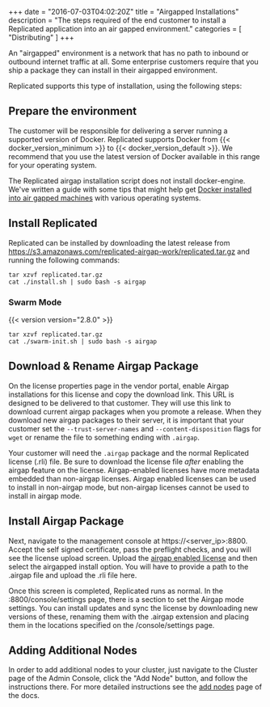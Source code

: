 +++
date = "2016-07-03T04:02:20Z"
title = "Airgapped Installations"
description = "The steps required of the end customer to install a Replicated application into an air gapped environment."
categories = [ "Distributing" ]
+++

An "airgapped" environment is a network that has no path to inbound or outbound internet traffic at all.
Some enterprise customers require that you ship a package they can install in their airgapped environment.

Replicated supports this type of installation, using the following steps:

## Prepare the environment
The customer will be responsible for delivering a server running a supported version of Docker. Replicated
supports Docker from {{< docker_version_minimum >}} to {{< docker_version_default >}}. We recommend that you use the latest version of Docker available in this range for your operating system.

The Replicated airgap installation script does not install docker-engine. We've written a
guide with some tips that might help get [Docker installed into air gapped machines](/kb/supporting-your-customers/installing-docker-in-airgapped/) with various operating systems.

## Install Replicated
Replicated can be installed by downloading the latest release from
https://s3.amazonaws.com/replicated-airgap-work/replicated.tar.gz and running the following commands:

```shell
tar xzvf replicated.tar.gz
cat ./install.sh | sudo bash -s airgap
```

### Swarm Mode

{{< version version="2.8.0" >}}
```shell
tar xzvf replicated.tar.gz
cat ./swarm-init.sh | sudo bash -s airgap
```

## Download & Rename Airgap Package
On the license properties page in the vendor portal, enable Airgap installations for this license and copy the
download link. This URL is designed to be delivered to that customer. They will use this link to download
current airgap packages when you promote a release. When they download new airgap packages to their server,
it is important that your customer set the `--trust-server-names` and `--content-disposition` flags for `wget`
or rename the file to something ending with `.airgap`.

Your customer will need the `.airgap` package and the normal Replicated license (.rli) file. Be sure to download
the license file *after* enabling the airgap feature on the license. Airgap-enabled licenses have more metadata
embedded than non-airgap licenses. Airgap enabled licenses can be used to install in non-airgap mode, but
non-airgap licenses cannot be used to install in airgap mode.

## Install Airgap Package
Next, navigate to the management console at https://<server_ip>:8800. Accept the self signed certificate, pass
the preflight checks, and you will see the license upload screen. Upload the [airgap enabled license](/distributing-an-application/create-licenses/#airgap-download-enabled) and then select the airgapped install option.
You will have to provide a path to the .airgap file and upload the .rli file here.

Once this screen is completed, Replicated runs as normal. In the :8800/console/settings page, there is a section
to set the Airgap mode settings. You can install updates and sync the license by downloading new versions of these,
renaming them with the .airgap extension and placing them in the locations specified on the /console/settings
page.

## Adding Additional Nodes

In order to add additional nodes to your cluster, just navigate to the Cluster page of the Admin Console, click the "Add Node" button, and follow the instructions there. For more detailed instructions see the [add nodes](/distributing-an-application/add-nodes/) page of the docs.
